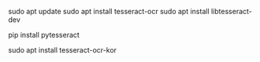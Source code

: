 sudo apt update
sudo apt install tesseract-ocr
sudo apt install libtesseract-dev


pip install pytesseract


sudo apt install tesseract-ocr-kor
